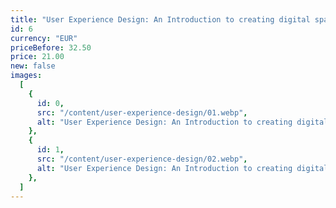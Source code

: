 ```yaml
---
title: "User Experience Design: An Introduction to creating digital spaces"
id: 6
currency: "EUR"
priceBefore: 32.50
price: 21.00
new: false
images:
  [
    {
      id: 0,
      src: "/content/user-experience-design/01.webp",
      alt: "User Experience Design: An Introduction to creating digital spaces",
    },
    {
      id: 1,
      src: "/content/user-experience-design/02.webp",
      alt: "User Experience Design: An Introduction to creating digital spaces",
    },
  ]
---
```

